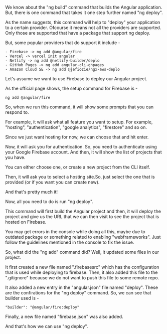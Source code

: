 We know about the "ng build" command that builds the Angular application. But, there is one command that takes it one step further named "ng deploy".

As the name suggests, this command will help to "deploy" your application to a certain provider. Ofcourse it means not all the providers are supported. Only those are supported that have a package that support ng deploy.

But, some popular providers that do support it include - 

    - Firebase -> ng add @angular/fire
    - Vercel -> vercel init angular
    - Netlify -> ng add @netlify-builder/deplo
    - GitHub Pages -> ng add angular-cli-ghpages
    - Amazon Cloud SE -> ng add @jefiozie/ngx-aws-deplo

Let's assume we want to use Firebase to deploy our Angular project.

As the official page shows, the setup command for Firebase is - 

    ng add @angular/fire

So, when we run this command, it will show some prompts that you can respond to.

For example, it will ask what all feature you want to setup. For example, "hosting", "authentication", "google analytics", "firestore" and so on.

Since we just want hosting for now, we can choose that and hit enter.

Now, it will ask you for authentication. So, you need to authenticate using your Google Firebase account. And then, it will show the list of projects that you have.

You can either choose one, or create a new project from the CLI itself.

Then, it will ask you to select a hosting site.So, just select the one that is provided (or if you want you can create new).

And that's pretty much it!

Now, all you need to do is run "ng deploy".

This command will first build the Angular project and then, it will deploy the project and give us the URL that we can then visit to see the project that is hosted on Firebase.

You may get errors in the console while doing all this, maybe due to outdated package or something related to enabling "webframeworks". Just follow the guidelines mentioned in the console to fix the issue.

So, what did the "ng add" command did? Well, it updated some files in our project.

It first created a new file named ".firebasesrc" which has the configuration that is used while deploying to firebase. Then, it also added this file to the ".gitignore" because we do not want to push this file to some remote repo.

It also added a new entry in the "angular.json" file named "deploy". These are the confirations for the "ng deploy" command. So, we can see that builder used is - 

    "builder": "@angular/fire:deploy"

Finally, a new file named "firebase.json" was also added.

And that's how we can use "ng deploy".